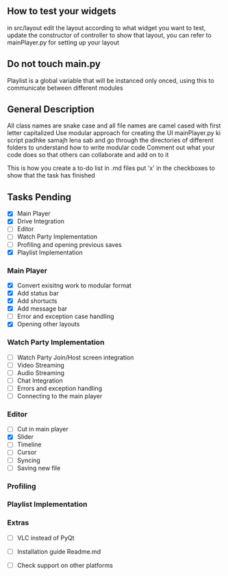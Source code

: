 ## How to test your widgets
in src/layout edit the layout according to what widget you want to test, update the constructor of controller to show that layout, you can refer to mainPlayer.py for setting up your layout

## Do not touch main.py

Playlist is a global variable that will be instanced only onced, using this to communicate between different modules

## General Description
All class names are snake case and all file names are camel cased with first letter capitalized
Use modular approach for creating the UI
mainPlayer.py ki script padhke samajh lena sab and go through the directories of different folders to understand how to write modular code
Comment out what your code does so that others can collaborate and add on to it

This is how you create a to-do list in .md files
put 'x' in the checkboxes to show that the task has finished

## Tasks Pending
- [x] Main Player
- [x] Drive Integration
- [ ] Editor
- [ ] Watch Party Implementation
- [ ] Profiling and opening previous saves
- [x] Playlist Implementation

### Main Player
- [x] Convert exisitng work to modular format
- [x] Add status bar
- [x] Add shortucts
- [x] Add message bar
- [ ] Error and exception case handling
- [x] Opening other layouts

### Watch Party Implementation
- [ ] Watch Party Join/Host screen integration
- [ ] Video Streaming
- [ ] Audio Streaming
- [ ] Chat Integration
- [ ] Errors and exception handling
- [ ] Connecting to the main player

### Editor
- [ ] Cut in main player
- [x] Slider
- [ ] Timeline
- [ ] Cursor
- [ ] Syncing
- [ ] Saving new file

### Profiling

### Playlist Implementation


### Extras
- [ ] VLC instead of PyQt
- [ ] Installation guide Readme.md
- [ ] Check support on other platforms
 
